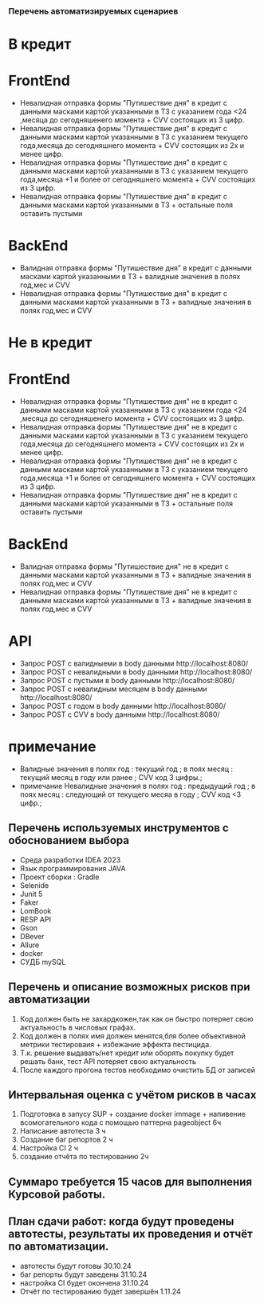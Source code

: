 ### Перечень автоматизируемых сценариев
# В кредит
# FrontEnd
* Невалидная отправка формы "Путишествие дня" в кредит с данными масками картой указанными в ТЗ с указанием года <24 ,месяца до сегодняшенего момента + CVV состоящих из 3 цифр.
* Невалидная отправка формы "Путишествие дня" в кредит с данными масками картой указанными в ТЗ с указанием текущего года,месяца до сегодняшнего момента + CVV состоящих из 2х и менее цифр.
* Невалидная отправка формы "Путишествие дня" в кредит с данными масками картой указанными в ТЗ с указанием текущего года,месяца +1 и более от сегодняшнего момента + CVV состоящих из 3 цифр.
* Невалидная отправка формы "Путишествие дня" в кредит с данными масками картой указанными в ТЗ + остальные поля оставить пустыми
# BackEnd
* Валидная отправка формы "Путишествие дня" в кредит с данными масками картой указанными в ТЗ + валидные значения в полях год,мес и CVV
* Невалидная отправка формы "Путишествие дня" в кредит с данными масками картой указанными в ТЗ + валидные значения в полях год,мес и CVV
# Не в кредит
# FrontEnd
* Невалидная отправка формы "Путишествие дня" не в кредит с данными масками картой указанными в ТЗ с указанием года <24 ,месяца до сегодняшенего момента + CVV состоящих из 3 цифр.
* Невалидная отправка формы "Путишествие дня" не в кредит с данными масками картой указанными в ТЗ с указанием текущего года,месяца до сегодняшнего момента + CVV состоящих из 2х и менее цифр.
* Невалидная отправка формы "Путишествие дня" не в кредит с данными масками картой указанными в ТЗ с указанием текущего года,месяца +1 и более от сегодняшнего момента + CVV состоящих из 3 цифр.
* Невалидная отправка формы "Путишествие дня" не в кредит с данными масками картой указанными в ТЗ + остальные поля оставить пустыми
# BackEnd
* Валидная отправка формы "Путишествие дня" не в кредит с данными масками картой указанными в ТЗ + валидные значения в полях год,мес и CVV
* Невалидная отправка формы "Путишествие дня" не в кредит с данными масками картой указанными в ТЗ + валидные значения в полях год,мес и CVV
# API
* Запрос POST c валидныеми в body данными http://localhost:8080/
* Запрос POST с невалидными в body данными http://localhost:8080/
* Запрос POST с пустыми в body данными http://localhost:8080/
* Запрос POST с невалидным месяцем в body данными http://localhost:8080/
* Запрос POST с годом в body данными http://localhost:8080/
* Запрос POST с CVV в body данными http://localhost:8080/
# примечание  
 - Валидные значения в полях год : текущий год ; в поях месяц : текущий месяц в году или ранее ; CVV код 3 цифры.;
 - примечание Невалидные значения в полях год : предыдущий год ; в поях месяц : следующий от текущего месяа в году ; CVV код <3 цифр.;


## Перечень используемых инструментов с обоснованием выбора
- Среда разработки  IDEA 2023
- Язык программирования JAVA
- Проект сборки : Gradle
- Selenide
- Junit 5
- Faker
- LomBook
- RESP API
- Gson
- DBever
- Allure
- docker
- СУДБ mySQL

## Перечень и описание возможных рисков при автоматизации
 1) Код должен быть не захардкожен,так как он быстро потеряет свою актуальность в числовых графах.
 2) Код должен в полях имя должен менятся,бля более объективной метрики тестироваия + избежание эффекта пестицида.
 3) Т.к. решение выдавать/нет кредит или оборять покупку будет решать банк, тест API потеряет свою актуальность
 4) После каждого прогона тестов необходимо очистить БД от записей

 ## Интервальная оценка с учётом рисков в часах
 1) Подготовка в запусу SUP + создание docker immage + напивение всомогательного кода с помощью паттерна pageobject 6ч 
 2) Написание автотеста 3 ч
 3) Создание баг репортов 2 ч
 4) Настройка CI 2 ч
 5) создание отчёта по тестированию 2ч
## Cуммаро требуется 15 часов для выполнения Курсовой работы.

## План сдачи работ: когда будут проведены автотесты, результаты их проведения и отчёт по автоматизации.
- автотесты будут готовы 30.10.24
- баг репорты будут заведены 31.10.24
- настройка CI будет окончена 31.10.24
- Отчёт по тестированию будет завершён 1.11.24
